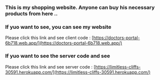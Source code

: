 ### This is my shopping website. Anyone can buy his necessary products from here ..

### If yuo want to see, you can see my website

Please click this link and see client code : [https://doctors-portal-6b718.web.app/](https://doctors-portal-6b718.web.app/)

### If yuo want to see the server code and see

 Please click this link and see server code : [https://limitless-cliffs-30591.herokuapp.com/](https://limitless-cliffs-30591.herokuapp.com/)
